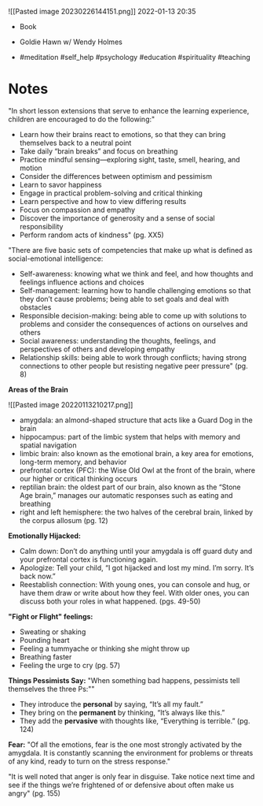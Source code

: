 ![[Pasted image 20230226144151.png]]
2022-01-13 20:35

* Book

* Goldie Hawn w/ Wendy Holmes

*  #meditation #self_help #psychology #education #spirituality #teaching


# Notes

"In short lesson extensions that serve to enhance the learning experience, children are encouraged to do the following:"  
 
- Learn how their brains react to emotions, so that they can bring themselves back to a neutral point  
- Take daily “brain breaks” and focus on breathing  
- Practice mindful sensing—exploring sight, taste, smell, hearing, and motion  
- Consider the differences between optimism and pessimism  
- Learn to savor happiness  
- Engage in practical problem-solving and critical thinking  
- Learn perspective and how to view differing results  
- Focus on compassion and empathy  
- Discover the importance of generosity and a sense of social responsibility  
- Perform random acts of kindness" (pg. XX5)
							
				

"There are five basic sets of competencies that make up what is defined as social-emotional intelligence:  

- Self-awareness: knowing what we think and feel, and how  thoughts and feelings influence actions and choices  
- Self-management: learning how to handle challenging emotions so that they don’t cause problems; being able to set goals and deal with obstacles  
- Responsible decision-making: being able to come up with solutions to problems and consider the consequences of actions on ourselves and others  
- Social awareness: understanding the thoughts, feelings, and perspectives of others and developing empathy  
- Relationship skills: being able to work through conflicts; having strong connections to other people but resisting negative peer pressure" (pg. 8)
								

**Areas of the Brain** 

![[Pasted image 20220113210217.png]]
   
- amygdala: an almond-shaped structure that acts like a Guard Dog in the brain  
- hippocampus: part of the limbic system that helps with memory and spatial navigation 
- limbic brain: also known as the emotional brain, a key area for emotions, long-term memory, and behavior  
- prefrontal cortex (PFC): the Wise Old Owl at the front of the brain, where our higher or critical thinking occurs  
- reptilian brain: the oldest part of our brain, also known as the “Stone Age brain,” manages our automatic responses such as eating and breathing  
- right and left hemisphere: the two halves of the cerebral brain, linked by the corpus allosum (pg. 12)
								
								
**Emotionally Hijacked:** 
- Calm down: Don’t do anything until your amygdala is off guard duty and your prefrontal cortex is functioning again.  
- Apologize: Tell your child, “I got hijacked and lost my mind. I’m sorry. It’s back now.”  
- Reestablish connection: With young ones, you can console and hug, or have them draw or write about how they feel. With older ones, you can discuss both your roles in what happened. (pgs. 49-50)
								
								
**"Fight or Flight" feelings:**
 - Sweating or shaking  
- Pounding heart  
- Feeling a tummyache or thinking she might throw up  
- Breathing faster  
- Feeling the urge to cry (pg. 57)
								
								
**Things Pessimists Say:**
"When something bad happens, pessimists tell themselves the three Ps:""
- They introduce the **personal** by saying, “It’s all my fault.”  
- They bring on the **permanent** by thinking, “It’s always like this.”  
- They add the **pervasive** with thoughts like, “Everything is terrible.” (pg. 124)
								
								
**Fear:**  "Of all the emotions, fear is the one most strongly activated by the amygdala. It  is constantly scanning the environment for problems or threats of any kind, ready to turn on the stress response."

"It is well noted that anger is only fear in disguise. Take notice next time and see if the things we’re frightened of or defensive about often make us angry" (pg. 155)
	  							